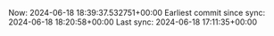 Now: 2024-06-18 18:39:37.532751+00:00 Earliest commit since sync: 2024-06-18 18:20:58+00:00 Last sync: 2024-06-18 17:11:35+00:00
